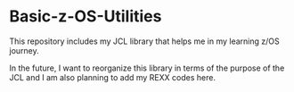 # Basic-z-OS-Utilities

This repository includes my JCL library that helps me in my learning z/OS journey.

In the future, I want to reorganize this library in terms of the purpose of the JCL and I am also planning to add my REXX codes here.
